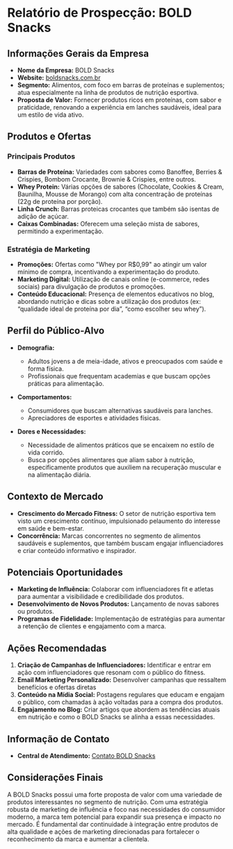 # Relatório de Prospecção: BOLD Snacks

## Informações Gerais da Empresa
- **Nome da Empresa:** BOLD Snacks
- **Website:** [boldsnacks.com.br](https://www.boldsnacks.com.br)
- **Segmento:** Alimentos, com foco em barras de proteínas e suplementos; atua especialmente na linha de produtos de nutrição esportiva.
- **Proposta de Valor:** Fornecer produtos ricos em proteínas, com sabor e praticidade, renovando a experiência em lanches saudáveis, ideal para um estilo de vida ativo.

## Produtos e Ofertas
### Principais Produtos
- **Barras de Proteína:** Variedades com sabores como Banoffee, Berries & Crispies, Bombom Crocante, Brownie & Crispies, entre outros.
- **Whey Protein:** Várias opções de sabores (Chocolate, Cookies & Cream, Baunilha, Mousse de Morango) com alta concentração de proteínas (22g de proteína por porção).
- **Linha Crunch:** Barras proteicas crocantes que também são isentas de adição de açúcar.
- **Caixas Combinadas:** Oferecem uma seleção mista de sabores, permitindo a experimentação.

### Estratégia de Marketing
- **Promoções:** Ofertas como "Whey por R$0,99" ao atingir um valor mínimo de compra, incentivando a experimentação do produto.
- **Marketing Digital:** Utilização de canais online (e-commerce, redes sociais) para divulgação de produtos e promoções.
- **Conteúdo Educacional:** Presença de elementos educativos no blog, abordando nutrição e dicas sobre a utilização dos produtos (ex: “qualidade ideal de proteína por dia”, “como escolher seu whey”).

## Perfil do Público-Alvo
- **Demografia:**
  - Adultos jovens a de meia-idade, ativos e preocupados com saúde e forma física.
  - Profissionais que frequentam academias e que buscam opções práticas para alimentação.

- **Comportamentos:**
  - Consumidores que buscam alternativas saudáveis para lanches.
  - Apreciadores de esportes e atividades físicas.

- **Dores e Necessidades:**
  - Necessidade de alimentos práticos que se encaixem no estilo de vida corrido.
  - Busca por opções alimentares que aliam sabor à nutrição, especificamente produtos que auxiliem na recuperação muscular e na alimentação diária.

## Contexto de Mercado
- **Crescimento do Mercado Fitness:** O setor de nutrição esportiva tem visto um crescimento contínuo, impulsionado pelaumento do interesse em saúde e bem-estar.
- **Concorrência:** Marcas concorrentes no segmento de alimentos saudáveis e suplementos, que também buscam engajar influenciadores e criar conteúdo informativo e inspirador.

## Potenciais Oportunidades
- **Marketing de Influência:** Colaborar com influenciadores fit e atletas para aumentar a visibilidade e credibilidade dos produtos.
- **Desenvolvimento de Novos Produtos:** Lançamento de novas sabores ou produtos.
- **Programas de Fidelidade:** Implementação de estratégias para aumentar a retenção de clientes e engajamento com a marca.

## Ações Recomendadas
1. **Criação de Campanhas de Influenciadores:** Identificar e entrar em ação com influenciadores que resonam com o público do fitness.
2. **Email Marketing Personalizado:** Desenvolver campanhas que ressaltem benefícios e ofertas diretas
3. **Conteúdo na Mídia Social:** Postagens regulares que educam e engajam o público, com chamadas à ação voltadas para a compra dos produtos.
4. **Engajamento no Blog:** Criar artigos que abordem as tendências atuais em nutrição e como o BOLD Snacks se alinha a essas necessidades.

## Informação de Contato
- **Central de Atendimento:** [Contato BOLD Snacks](https://www.boldsnacks.com.br/pages/contato)

## Considerações Finais
A BOLD Snacks possui uma forte proposta de valor com uma variedade de produtos interessantes no segmento de nutrição. Com uma estratégia robusta de marketing de influência e foco nas necessidades do consumidor moderno, a marca tem potencial para expandir sua presença e impacto no mercado. É fundamental dar continuidade à integração entre produtos de alta qualidade e ações de marketing direcionadas para fortalecer o reconhecimento da marca e aumentar a clientela.